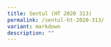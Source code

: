 ```yaml
---
title: Sentul (HT 2020 313)
permalink: /sentul-ht-2020-313/
variant: markdown
description: ""
---
```

